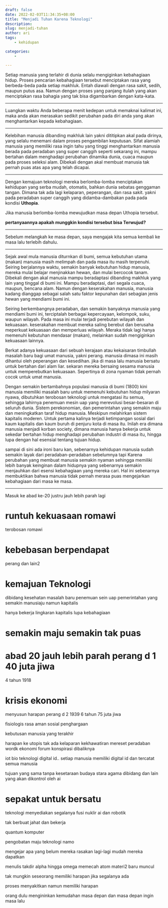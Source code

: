 ```yaml
---
draft: false 
date: 2022-02-03T11:34:35+08:00
title: "Menjadi Tuhan Karena Teknologi"
description:
slug: menjadi-tuhan
author: ari
tags:
    - kehidupan

categories:
    - 

---
```


Setiap manusia yang terlahir di dunia selalu mengiginkan kebahagiaan hidup. Proses pencarian kebahagiaan  tersebut
menciptakan rasa yang berbeda-beda pada setiap makhluk. Entah diawali dengan rasa sakit, sedih, maupun putus asa.
Namun dengan proses yang panjang itulah yang akan menciptakan rasa bahagia yang tak bisa digambarkan dengan kata-kata. 

---
Luangkan waktu Anda beberapa menit kedepan untuk memaknai kalimat ini, maka anda akan merasakan sedikit perubahan pada diri anda yang akan menghantarkan kepada kebahagiaan.

--------------------------------------------------------------------
Kelebihan manusia dibanding makhluk lain yakni dititipkan akal pada dirinya, yang selalu menemani 
dalam proses pengambilan keputusan. Sifat alamiah manusia yang memiliki rasa ingin tahu yang tinggi menghantarkan manusia 
berada pada peradaban yang super canggih seperti sekarang ini, mampu bertahan dalam menghadapi perubahan dinamika dunia, cuaca maupun 
pada proses seleksi alam. Dibekali dengan akal membuat manusia tak pernah puas atas apa yang telah dicapai.

---
Dengan kemajuan teknologi mereka berlomba-lomba menciptakan kehidupan yang serba mudah, otomatis, bahkan dunia sebatas genggaman
tangan. Dimana tak ada lagi kelaparan, peperangan, dan rasa sakit. yakni pada peradaban super canggih
yang didamba-dambakan pada pada kondisi **Uthopia**.

Jika manusia berlomba-lomba mewujudkan masa depan Uthopia tersebut. 

**pertanyaannya apakah munggkin kondisi tersebut bisa Terwujud?**

---

Sebelum melangkah ke masa depan, saya mengajak kita semua kembali ke masa lalu terlebih dahulu.
 
---
Sejak awal mula manusia diturnkan di bumi, semua kebutuhan utama (makan) manusia masih melimpah dan pada masa itu masih terpenuhi.
Seiring berjalannya waktu, semakin banyak kebutuhan hidup manusia, mereka mulai belajar menjinakkan hewan, dan mulai bercocok tanam.
Dibekali dengan akal manusia mampu beradaptasi dibanding makhluk yang lain yang tinggal di bumi ini. Mampu beradaptasi,
dari segala cuaca, maupun, bencana alam. Namun dengan keserakahan  manusia, manusia kadang dianggap sebagai salah satu faktor
kepunahan dari sebagian jenis hewan yang mendiami bumi ini.

Seiring berkembangnya peradaban, dan semakin banyaknya manusia yang mendiami bumi ini, terciptalah berbagai kepercayaan, kelompok, suku, waupun wilayah.
Pada masa ini mulai terjadi perebutan wilayah dan kekuasaan. keserakahan membuat mereka saling berebut dan berusaha meperkuat 
kekuasaan dan memperluas wilayah. Meraka tidak lagi hanya memenuhi kebutuhan mendasar (makan), melainkan sudah mengiginkan kekuasaan
lainnya.

Berkat adanya kekuasaan dari sebuah kerajaan atau kekaisaran timbullah masalah baru bagi umat manusia, yakni perang. manusia 
dimasa ini masih dihantui oleh peperangan dan kesedihan. jika di masa lalu manusia bersatu untuk bertahan dari alam liar.
sekaran mereka bersaing sesama manusia untuk memperebutkan kekuasaan. Sepertinya di zona nyaman tidak pernah cocok untuk umat 
manusia. 

Dengan semakin bertambahnya populasi manusia di bumi (1800) kini manusia memiliki masalah baru untuk memenuhi kebutuhan hidup 
milyaran nyawa, dibutuhkan terobosan teknologi untuk mengatasi itu semua, sehingga lahirnya penemuan mesin uap yang merevolusi 
besar-besaran di seluruh dunia. Sistem perekonomian, dan pemerintahan yang semakin maju dan meningkatkan taraf hidup manusia. Meskipun
melahirkan sistem kapitalis moderen. Untuk pertama kalinya terjadi ketimpangan sosial dari kaum kapitalis dan kaum buruh 
di penjuru kota di masa itu. Inilah era dimana manusia menjadi korban society, dimana manusia hanya bekerja untuk sekedar bertahan 
hidup menghadapi perubahan industri di masa itu, hingga lupa dengan hal esensial tentang tujuan hidup.

sampai di sini ada ironi baru kan, sebenarnya kehidupan manusia sudah semakin layak dari peradaban-peradaban sebelumnya 
tapi Karena perubahan yang membuat manusia semakin nyaman sehingga memiliki lebih banyak keinginan dalam hidupnya yang sebenarnya
semakin menjauhkan dari esensi kebahagiaan yang mereka cari. Hal ini sebenarnya membuktikan bahwa manusia tidak pernah merasa puas
mengejarkan kebahagiaan dari masa ke masa. 


---
Masuk ke abad ke-20 justru jauh lebih parah lagi










# runtuh kekuasaan romawi
terobosan romawi

# kebebasan berpendapat 
perang dan lain2

# kemajuan Teknologi
dibidang kesehatan
masalah baru
penemuan sein uap
pemerintahan yang semakin manusiaju namun kapitalis

hanya bekerja lingkaran kapitalis lupa kebahagiaan

# semakin maju semakin tak puas 

# abad 20 jauh lebih parah perang d 1 40 juta jiwa
4 tahun 1918

# krisis ekonomi 
menyusun harapan perang d 2 1939 6 tahun 75 juta jiwa

fisiologis 
rasa aman
sosial
penghargaan

kebutusan manusia yang terakhir

harapan ke utopis tak ada kelaparan kekhawatiran 
mereset peradaban wordk ekonomi forum
konspirasi dibaliknya

iot bio teknologi digital id.. setiap manusia memiliki 
digital id dan tercatat semua manusia

tujuan yang sama tanpa kesetaraan budaya stara agama dibidang
dan lain yang akan dikontrol oleh ai 

# sepakat untuk bersatu
teknologi menyediakan segalanya
fusi nuklir
ai dan robotik

tak berbuat jahat dan bekerja

quantum komputer

pengobatan maju teknologi namo

mengejar apa yang belum mereka rasakan lagi-lagi
mudah mereka dapatkan

menulis takdir alpha hingga omega
memecah atom materi2 baru muncul

tak mungkin seseorang memiliki harapan  jika segalanya ada

proses menyakitkan namun memiliki harapan

orang dulu mengininkan kemudahan masa depan
dan masa depan ingin masa lalu


